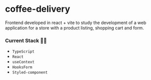 # coffee-delivery

Frontend developed in react + vite to study the development of a web application for a store with a product listing, shopping cart and form.

### Current Stack :technologist:
- `TypeScript`
- `React`
- `useContext`
- `HooksForm`
- `Styled-component`

